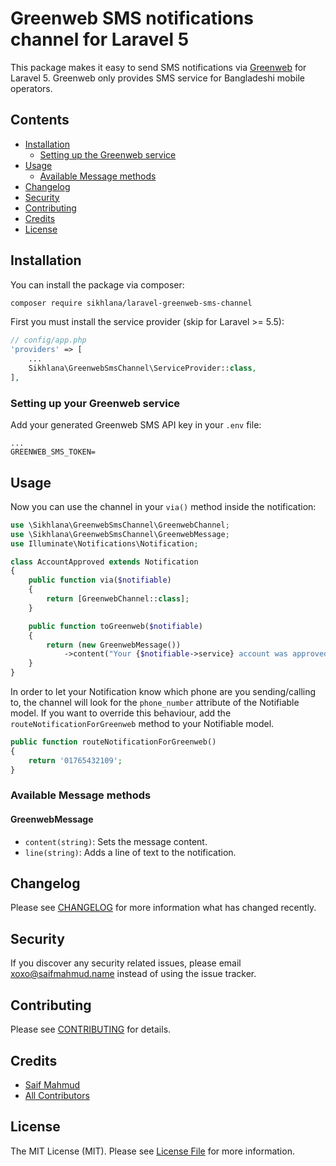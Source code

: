 # Greenweb SMS notifications channel for Laravel 5

This package makes it easy to send SMS notifications via [Greenweb](https://bdbulksms.net/index.php) for Laravel 5.
Greenweb only provides SMS service for Bangladeshi mobile operators.

## Contents

- [Installation](#installation)
	- [Setting up the Greenweb service](#setting-up-the-greenweb-service)
- [Usage](#usage)
	- [Available Message methods](#available-message-methods)
- [Changelog](#changelog)
- [Security](#security)
- [Contributing](#contributing)
- [Credits](#credits)
- [License](#license)

## Installation

You can install the package via composer:

``` bash
composer require sikhlana/laravel-greenweb-sms-channel
```

First you must install the service provider (skip for Laravel >= 5.5):

``` php
// config/app.php
'providers' => [
    ...
    Sikhlana\GreenwebSmsChannel\ServiceProvider::class,
],
```

### Setting up your Greenweb service

Add your generated Greenweb SMS API key in your `.env` file:

``` dotenv
...
GREENWEB_SMS_TOKEN=
```

## Usage

Now you can use the channel in your `via()` method inside the notification:

``` php
use \Sikhlana\GreenwebSmsChannel\GreenwebChannel;
use \Sikhlana\GreenwebSmsChannel\GreenwebMessage;
use Illuminate\Notifications\Notification;

class AccountApproved extends Notification
{
    public function via($notifiable)
    {
        return [GreenwebChannel::class];
    }

    public function toGreenweb($notifiable)
    {
        return (new GreenwebMessage())
            ->content("Your {$notifiable->service} account was approved!");
    }
}
```

In order to let your Notification know which phone are you sending/calling to, the channel will look for the `phone_number` attribute of the Notifiable model. If you want to override this behaviour, add the `routeNotificationForGreenweb` method to your Notifiable model.

``` php
public function routeNotificationForGreenweb()
{
    return '01765432109';
}
```

### Available Message methods

#### GreenwebMessage

- `content(string)`: Sets the message content.
- `line(string)`: Adds a line of text to the notification.

## Changelog

Please see [CHANGELOG](CHANGELOG.md) for more information what has changed recently.

## Security

If you discover any security related issues, please email xoxo@saifmahmud.name instead of using the issue tracker.

## Contributing

Please see [CONTRIBUTING](CONTRIBUTING.md) for details.

## Credits

- [Saif Mahmud](https://github.com/sikhlana)
- [All Contributors](../../contributors)

## License

The MIT License (MIT). Please see [License File](LICENSE.md) for more information.